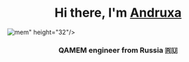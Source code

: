 <h1 align="center">Hi there, I'm <a href="https://daniilshat.ru/" target="_blank">Andruxa</a> </h1>
<img src="<img src="https://i.ibb.co/Z149SCP/mem.jpg" alt="mem" border="0"></a>" height="32"/>
<h3 align="center">QAMEM engineer from Russia 🇷🇺</h3>

